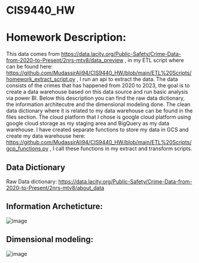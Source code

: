 # CIS9440_HW

# Homework Description:

This data comes from https://data.lacity.org/Public-Safety/Crime-Data-from-2020-to-Present/2nrs-mtv8/data_preview , in my ETL script where can be found here: https://github.com/MudassirAli94/CIS9440_HW/blob/main/ETL%20Scripts/homework_extract_script.py , I run an api to extract the data. The data consists of the crimes that has happened from 2020 to 2023, the goal is to create a data warehouse based on this data source and run basic analysis via power BI. Below this description you can find the raw data dictionary, the information architecutre and the dimensional modeling done. The clean data dictionary where it is related to my data warehouse can be found in the files section. The cloud platform that I chose is google cloud platform using google cloud storage as my staging area and BigQuery as my data warehouse. I have created separate functions to store my data in GCS and create my data warehouse here: https://github.com/MudassirAli94/CIS9440_HW/blob/main/ETL%20Scripts/gcp_functions.py , I call these functions in my extract and transform scripts.

## Data Dictionary

Raw Data dictionary: https://data.lacity.org/Public-Safety/Crime-Data-from-2020-to-Present/2nrs-mtv8/about_data

## Information Archeticture:

![image](https://github.com/MudassirAli94/CIS9440_HW/assets/38592433/d8de3f0a-0c83-44b8-8ecd-ec611f18c419)


## Dimensional modeling:


![image](https://github.com/MudassirAli94/CIS9440_HW/assets/38592433/1dca0e7b-26c9-4a0e-8aba-c2a1238d01c4)
